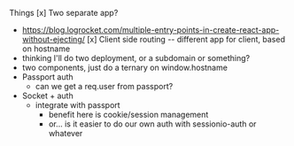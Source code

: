 Things
[x] Two separate app?
  - https://blog.logrocket.com/multiple-entry-points-in-create-react-app-without-ejecting/
[x] Client side routing -- different app for client, based on hostname
  - thinking I'll do two deployment, or a subdomain or something?
  - two <Router> components, just do a ternary on window.hostname
- Passport auth
  - can we get a req.user from passport?
- Socket + auth
  - integrate with passport
    - benefit here is cookie/session management
    - or... is it easier to do our own auth with sessionio-auth or whatever



